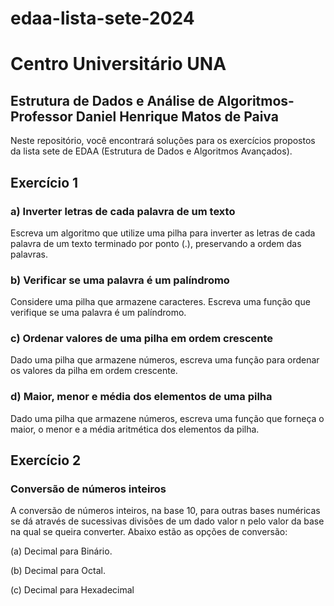 # edaa-lista-sete-2024
# Centro Universitário UNA

## Estrutura de Dados e Análise de Algoritmos-  Professor Daniel Henrique Matos de Paiva

Neste repositório, você encontrará soluções para os exercícios propostos da lista sete de EDAA (Estrutura de Dados e Algoritmos Avançados).

## Exercício 1

### a) Inverter letras de cada palavra de um texto

Escreva um algoritmo que utilize uma pilha para inverter as letras de cada palavra de um texto terminado por ponto (.), preservando a ordem das palavras.

### b) Verificar se uma palavra é um palíndromo

Considere uma pilha que armazene caracteres. Escreva uma função que verifique se uma palavra é um palíndromo.

### c) Ordenar valores de uma pilha em ordem crescente

Dado uma pilha que armazene números, escreva uma função para ordenar os valores da pilha em ordem crescente.

### d) Maior, menor e média dos elementos de uma pilha

Dado uma pilha que armazene números, escreva uma função que forneça o maior, o menor e a média aritmética dos elementos da pilha.

## Exercício 2

### Conversão de números inteiros

A conversão de números inteiros, na base 10, para outras bases numéricas se dá através de sucessivas divisões de um dado valor n pelo valor da base na qual se queira converter. Abaixo estão as opções de conversão:

(a) Decimal para Binário.

(b) Decimal para Octal.

(c) Decimal para Hexadecimal
